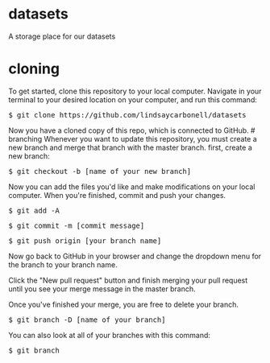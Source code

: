 # datasets
A storage place for our datasets
# cloning
To get started, clone this repository to your local computer. Navigate in your terminal to your desired location on your computer, and run this command:
<p><pre>$ git clone https://github.com/lindsaycarbonell/datasets</pre></p>
Now you have a cloned copy of this repo, which is connected to GitHub.
# branching
Whenever you want to update this repository, you must create a new branch and merge that branch with the master branch.
first, create a new branch:
<pre>$ git checkout -b [name_of_your_new_branch]</pre>
Now you can add the files you'd like and make modifications on your local computer. When you're finished, commit and push your changes. 
<pre>$ git add -A</pre>
<pre>$ git commit -m [commit_message]</pre>
<pre>$ git push origin [your_branch_name]</pre>

Now go back to GitHub in your browser and change the dropdown menu for the branch to your branch name.

Click the "New pull request" button and finish merging your pull request until you see your merge message in the master branch.


Once you've finished your merge, you are free to delete your branch.
<p><pre>$ git branch -D [name_of_your_branch]</pre></p>

You can also look at all of your branches with this command:
<p><pre>$ git branch</pre></p>
